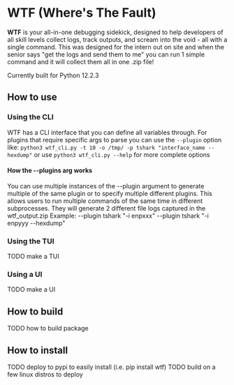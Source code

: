 # WTF (Where's The Fault)

**WTF** is your all-in-one debugging sidekick, designed to help developers of all skill levels collect logs, track outputs, and scream into the void - all with a single command.
This was designed for the intern out on site and when the senior says "get the logs and send them to me" you can run 1 simple command and it will collect them all in one .zip file!

Currently built for Python 12.2.3

## How to use
### Using the CLI
WTF has a CLI interface that you can define all variables through. For plugins that require specific args to parse you can use the `--plugin` option like:
`python3 wtf_cli.py -t 10 -o /tmp/ -p tshark "interface_name --hexdump"`
or use `python3 wtf_cli.py --help` for more complete options

#### How the --plugins arg works
You can use multiple instances of the --plugin argument to generate multiple of the same plugin or to specify multiple different plugins. This allows users to run multiple commands of the same time in different subprocesses. They will generate 2 different file logs captured in the wtf_output.zip
Example:
--plugin tshark "-i enpxxx" --plugin tshark "-i enpyyy --hexdump"

### Using the TUI
TODO make a TUI

### Using a UI
TODO make a UI

## How to build
TODO how to build package

## How to install
TODO deploy to pypi to easily install (i.e. pip install wtf)
TODO build on a few linux distros to deploy
